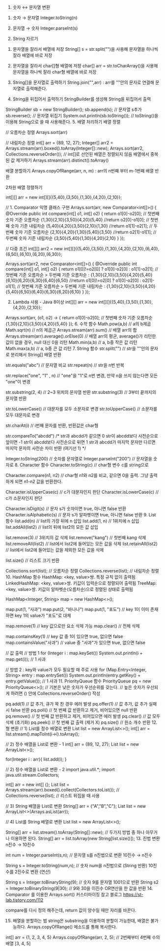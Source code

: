 1. 숫자 ↔ 문자열 변환
1) 숫자 → 문자열
Integer.toString(n)

2) 문자열 → 숫자
Integer.parseInt(s)

2. String 자르기
1) 문자열을 잘라서 배열에 저장
String[] s = str.split("")을 사용해 문자열을 하나씩 잘라 배열에 바로 저장

2) 문자열을 잘라서 char[]형 배열에 저장
char[] arr = str.toCharArray()을 사용해 문자열을 하나씩 잘라 char형 배열에 바로 저장

3. String[]을 문자열로 출력하기
String.join("",arr) : arr를 ""안의 문자로 연결해 문자열로 출력해준다.

4. String을 뒤집어서 출력하기
StringBuilder를 생성해 String을 뒤집어서 출력

StringBuilder sb = new StringBuilder();
sb.append(s); // 문자열 s추가
sb.reverse(); // 문자열 뒤집기
System.out.println(sb.toString()); // toString()을 이용해 String으로 쓸 때 사용해준다.
5. 배열 처리하기
배열 정렬

// 오름차순 정렬
Arrays.sort(arr) 

// 내림차순 정렬 
int[] arr = {89, 12, 27};
Integer[] arr2 = Arrays.stream(arr).boxed().toArray(Integer[]::new);
Arrays.sort(arr2, Collections.reverseOrder()); // int[]로 선언된 배열은 정렬되지 않음
배열에서 중복된 값 제거하기
Arrays.stream(arr).distinct().toArray()

배열 분할하기
Arrays.copyOfRange(arr, n, m) : arr의 n번째 부터 m-1번째 배열 반환

2차원 배열 정렬하기

int[][] arr = new int[][]{{5,40},{3,50},{1,30},{4,20},{2,10}};

// 1. Comparator 익명 클래스 구현
Arrays.sort(arr, new Comparator<int[]>() {
    @Override
    public int compare(int[] o1, int[] o2) {
        return o1[0]-o2[0]; // 첫번째 숫자 기준 오름차순 {1,30}{2,10}{3,50}{4,20}{5,40}
        //return o2[0]-o1[0]; // 첫번째 숫자 기준 내림차순 {5,40}{4,20}{3,50}{2,10}{1,30}
        //return o1[1]-o2[1]; // 두번째 숫자 기준 오름차순 {2,10}{4,20}{1,30}{5,40}{3,50}
        //return o2[1]-o1[1]; // 두번째 숫자 기준 내림차순 {3,50}{5,40}{1,30}{4,20}{2,10}
    }
});

// 다중 조건 
int[][] arr2 = new int[][]{{5,40},{3,50},{1,30},{4,20},{2,10},{6,40},{6,50},{6,10},{6,20},{6,30}};

Arrays.sort(arr2, new Comparator<int[]>() { 
    @Override
    public int compare(int[] o1, int[] o2) {
        return o1[0]!=o2[0] ? o1[0]-o2[0] : o1[1]-o2[1]; 
        // 첫번째 기준 오름차순 > 두번째 기준 오름차순  : {1,30}{2,10}{3,50}{4,20}{5,40}{6,10}{6,20}{6,30}{6,40}{6,50}
        //return o1[0]!=o2[0] ? o1[0]-o2[0] : o2[1]-o1[1]; 
        // 첫번째 기준 오름차순 > 두번째 기준 내림차순  : {1,30}{2,10}{3,50}{4,20}{5,40}{6,50}{6,40}{6,30}{6,20}{6,10}
    }
});

2. Lambda 사용 - Java 8이상
int[][] arr = new int[][]{{5,40},{3,50},{1,30},{4,20},{2,10}};

Arrays.sort(arr, (o1, o2) -> {
    return o1[0]-o2[0]; // 첫번째 숫자 기준 오름차순 {1,30}{2,10}{3,50}{4,20}{5,40}
});
6. 수학 함수
Math.pow(a,b) // a의 b제곱
Math.sqrt(n) // n의 제곱근
Arrays.stream(arr).sum() // 배열 arr의 합
Arrays.stream(arr).average().orElse(0) // 배열 arr의 평균, average()가 리턴한 값이 없을 경우, null 대신 0을 리턴
Math.min(a,b) // a, b중 작은 값 리턴
Math.max(a,b) // a, b중 큰 값 리턴
7. String 함수
str.split("") // str을 ""안의 문자로 분리해서 String[] 배열 반환

str.equals("abc") // 문자열 비교
str.repeat(n) // str을 n번 반복

str.replace("one", "1" , n) // "one"을 "1"로 n번 변경, 만약 n을 쓰지 않는다면 모든 "one"이 변경

str.substring(2, 4) // 2~3 위치의 문자열 반환
str.substring(3) // 3부터 끝까지의 문자열 반환

str.toLowerCase() // 대문자를 모두 소문자로 변경
str.toUpperCase() // 소문자를 모두 대문자로 변경

str.charAt(i) // i번째 문자를 반환, 반환값은 char형

str.compareTo("abcdd")
/*
str과 abcdd가 같으면 0
str이 abcdd보다 사전순으로 앞이면 -1
str이 abcdd보다 사전순으로 뒤면 1
str과 abcdd가 마지막 문자만 다르면 마지막 문자의 사전순 차이 반환 (여기선 1)
*/

Integer.toString(200) // 숫자를 문자열로
Integer.parseInt("200") // 문자열을 숫자로
8. Character 함수
Character.toString(c) // char형 변수 c를 string으로

Character.compare(n1, n2) // char형 n1와 n2를 비교, 같으면 0을 출력. 그냥 출력하게 되면 n1-n2 값을 반환한다.

Character.isUpperCase(c) // c가 대문자인지 판단
Character.isLowerCase(c) // c가 소문자인지 판단

Character.isDigit(s) // 문자 s가 숫자이면 true, 아니면 false 반환
Character.isAlphabetic(s) // 문자 s가 알파벳이면 true, 아니면 false 반환
9. List 함수
list.add(n) // list의 가장 뒤에 n 삽입
list.add(1, n) // 1위치에 n 삽입
list.addAll(list2) // list의 뒤에 list2의 모든 값 삽입

list.remove(3) // 3위치의 값 삭제
list.remove("kang") // 첫번째 kang 삭제
list.removeAll(list2) // list에서 list2에 들어있는 모든 값을 삭제
list.retainAll(list2) // list에서 list2에 들어있는 값을 제외한 모든 값을 삭제

list.size() // 리스트 크기 반환

Collections.sort(list); // 오름차순 정렬
Collections.reverse(list); // 내림차순 정렬 
10. HashMap 함수
HashMap: <key, value>쌍. 특정 규칙 없이 출력됨
LinkedHashMap: <key, value>쌍. 키값이 입력순으로 정렬되어 출력됨
TreeMap: <key, value>쌍. 키값이 알파벳순(오름차순)으로 정렬된 상태로 출력됨

HashMap<Integer, String> map = new HashMap<>();

map.put(1, "사과")
map.put(2, "바나나")
map.put(1, "포도") // key 1이 이미 존재하면 key 1의 value가 "포도"로 대체

map.remove(1) // key 값으로만 요소 삭제 가능
map.clear() // 전체 삭제

map.containsKey(1) // key 값 중 1이 있으면 true, 없으면 false
map.containsValue("사과") // value 중 "사과"가 있으면 true, 없으면 false

// 값 출력
// 방법 1
for (Integer i : map.keySet())
	System.out.println(i + map.get(i)); // 1 사과

// 방법 2 : key와 value가 모두 필요할 때 주로 사용
for (Map.Entry<Integer, String> entry : map.entrySet())
	System.out.println(entry.getKey() + entry.getValue()); // 1 사과
11. PriorityQueue 함수
PriorityQueue<Integer> pq = new PriorityQueue<>();
// 기본은 낮은 숫자가 우선순위를 갖는다.
// 높은 숫자가 우선되게 하려면 () 안에 Collections.reverseOrder() 작성

pq.add(1) // 값 추가, 큐가 꽉 찬 경우 에러 발생
pq.offer(1) // 값 추가, 값 추가 실패시 false 반환
pq.poll() // 첫 번째 값 반환하고 제거, 비어있으면 null 반환
pq.remove() // 첫 번째 값 반환하고 제거, 비어있으면 에러 발생
pq.clear() // 값 모두 삭제 (초기화)
pq.peek() // 첫 번째 값 출력 (제거 X)
pq.size() // 원소 개수 반환
12. 형 변환
// 1) List를 정수 배열로 변환
List<Integer> list = new ArrayList<>();
int[] arr = list.stream().mapToInt(i->i).toArray();

// 2) 정수 배열을 List로 변환 - 1
int[] arr = {89, 12, 27};
List<Integer> list = new ArrayList<>();

for(Integer i : arr){
	list.add(i);
}

// 2) 정수 배열을 List로 변환 - 2
import java.util.*;
import java.util.stream.Collectors;

int[] arr = new int[] {};
List<Integer> list = Arrays.stream(arr).boxed().collect(Collectors.toList());
// Collections.reverse(list); // 리스트 뒤집을 때 사용

// 3) String 배열을 List로 변환
String[] arr = {"A","B","C"};
List<String> list = new ArrayList<>(Arrays.asList(arr));

// 4) List를 String 배열로 변환
List<String> list = new ArrayList<>();

String[] arr = list.stream().toArray(String[]::new); // 두가지 방법 중 하나 아무거나 이용하면 된다.
String[] arr = list.toArray(new String[list.size()]);
13. 진법 변환
n진수 → 10진수

int num = Integer.parseInt(s,n); // 문자열 s를 n진법으로 변환
10진수 → n진수

String s = Integer.toString(num,n); // 숫자 num을 n진법으로 (String 반환)
10진수를 2진수로 변환 (연산)

String s = Integer.toBinaryString(9); // 숫자 9를 문자열 1001으로 반환
String s2 = Integer.toBinaryString(9|30); // 9와 30을 이진수 OR연산을 한 값을 반환
14. Comparator 를 이용한 Arrays.sort() 커스터마이징
참고 블로그
https://st-lab.tistory.com/112

compare를 다시 정의 해주는데, return 값이 양수일 때만 자리를 바꾼다.

15. 배열을 분할하는 법
string은 substring을 이용하여 분할이 가능한데, 배열은 불가능하다. Arrays.copyOfRange() 메소드를 통해 복사한다.

int[] arr = {1, 2, 3, 4, 5}
Arrays.copyOfRange(arr, 2, 5); // 2번째부터 4번째 수의 배열 [3, 4, 5]